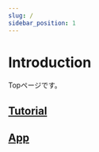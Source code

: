 ```yaml
---
slug: /
sidebar_position: 1
---
```


# Introduction

Topページです。

## [Tutorial](./tutorial/index.md)

## [App](./app/index.md)
